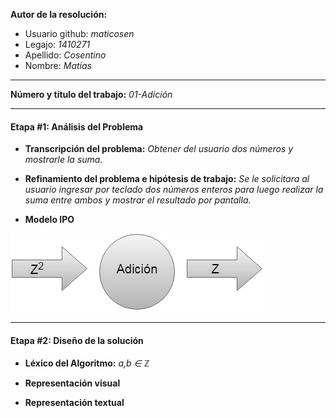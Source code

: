 **Autor de la resolución:**
  * Usuario github: *maticosen*
  * Legajo: *1410271*
  * Apellido: *Cosentino*
  * Nombre: *Matias*
  
---  

**Número y título del trabajo:** *01-Adición*

---

#### Etapa #1: Análisis del Problema

* **Transcripción del problema:** *Obtener del usuario dos números y mostrarle la suma.*

* **Refinamiento del problema e hipótesis de trabajo:** *Se le solicitara al usuario ingresar por teclado dos números enteros para luego realizar la suma entre ambos y mostrar el resultado por pantalla.*

* **Modelo IPO**

![](https://github.com/maticosen/AED/blob/master/Otros/01_IPO.jpg)

---

#### Etapa #2: Diseño de la solución

* **Léxico del Algoritmo:** *a,b ∈ ℤ*

* **Representación visual**

* **Representación textual**
